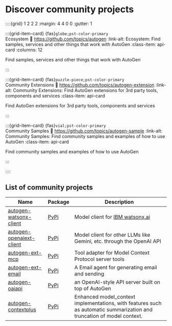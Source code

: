 # Discover community projects

::::{grid} 1 2 2 2
:margin: 4 4 0 0
:gutter: 1

:::{grid-item-card} {fas}`globe;pst-color-primary` <br> Ecosystem
:link: https://github.com/topics/autogen
:link-alt: Ecosystem: Find samples, services and other things that work with AutoGen
:class-item: api-card
:columns: 12

Find samples, services and other things that work with AutoGen

:::

:::{grid-item-card} {fas}`puzzle-piece;pst-color-primary` <br> Community Extensions
:link: https://github.com/topics/autogen-extension
:link-alt: Community Extensions: Find AutoGen extensions for 3rd party tools, components and services
:class-item: api-card

Find AutoGen extensions for 3rd party tools, components and services

:::

:::{grid-item-card} {fas}`vial;pst-color-primary` <br> Community Samples
:link: https://github.com/topics/autogen-sample
:link-alt: Community Samples: Find community samples and examples of how to use AutoGen
:class-item: api-card

Find community samples and examples of how to use AutoGen

:::

::::


## List of community projects

| Name | Package | Description |
|---|---|---|
| [autogen-watsonx-client](https://github.com/tsinggggg/autogen-watsonx-client)  | [PyPi](https://pypi.org/project/autogen-watsonx-client/) | Model client for [IBM watsonx.ai](https://www.ibm.com/products/watsonx-ai) |
| [autogen-openaiext-client](https://github.com/vballoli/autogen-openaiext-client)  | [PyPi](https://pypi.org/project/autogen-openaiext-client/) | Model client for other LLMs like Gemini, etc. through the OpenAI API |
| [autogen-ext-mcp](https://github.com/richard-gyiko/autogen-ext-mcp) | [PyPi](https://pypi.org/project/autogen-ext-mcp/) | Tool adapter for Model Context Protocol server tools |
| [autogen-ext-email](https://github.com/masquerlin/autogen-ext-email) | [PyPi](https://pypi.org/project/autogen-ext-email/) | A Email agent for generating email and sending |
| [autogen-oaiapi](https://github.com/SongChiYoung/autogen-oaiapi)  | [PyPi](https://pypi.org/project/autogen-oaiapi/) | an OpenAI-style API server built on top of AutoGen |
| [autogen-contextplus](https://github.com/SongChiYoung/autogen-contextplus)  | [PyPi](https://pypi.org/project/autogen-contextplus/) | Enhanced model_context implementations, with features such as automatic summarization and truncation of model context. |

<!-- Example -->
<!-- | [My Model Client](https://github.com/example)  | [PyPi](https://pypi.org/project/example) | Model client for my custom model service | -->
<!-- - Name should link to the project page or repo
- Package should link to the PyPi page
- Description should be a brief description of the project. 1 short sentence is ideal. -->
